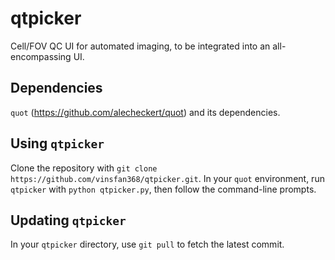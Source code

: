 # qtpicker
Cell/FOV QC UI for automated imaging, to be integrated into an all-encompassing UI.

## Dependencies
`quot` (https://github.com/alecheckert/quot) and its dependencies.

## Using `qtpicker`
Clone the repository with `git clone https://github.com/vinsfan368/qtpicker.git`. In your `quot` environment, run `qtpicker` with `python qtpicker.py`, then follow the command-line prompts.

## Updating `qtpicker`
In your `qtpicker` directory, use `git pull` to fetch the latest commit.
